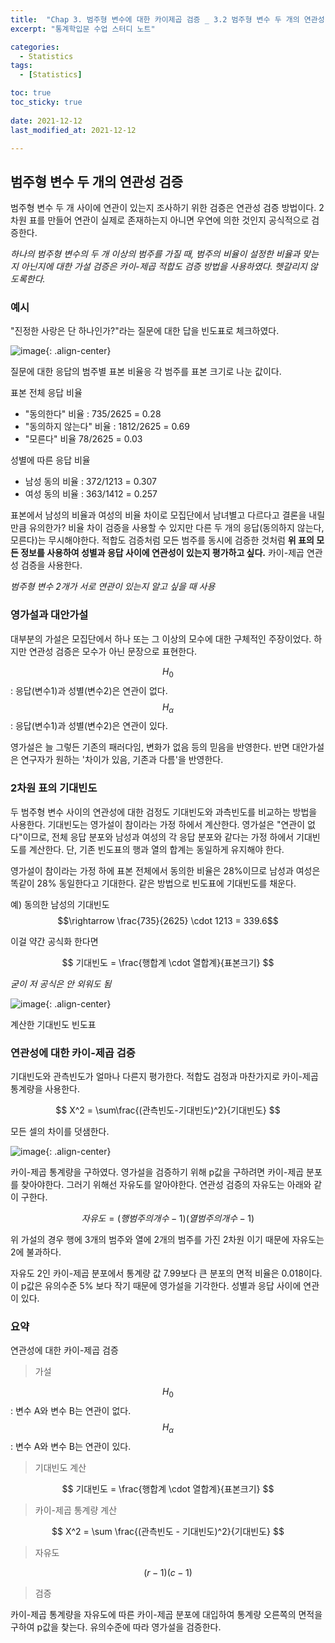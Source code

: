 ```yaml
---
title:  "Chap 3. 범주형 변수에 대한 카이제곱 검증 _ 3.2 범주형 변수 두 개의 연관성 검증" 
excerpt: "통계학입문 수업 스터디 노트"

categories:
  - Statistics
tags:
  - [Statistics]

toc: true
toc_sticky: true
 
date: 2021-12-12
last_modified_at: 2021-12-12

---
```


## 범주형 변수 두 개의 연관성 검증

범주형 변수 두 개 사이에 연관이 있는지 조사하기 위한 검증은 연관성 검증 방법이다. 2차원 표를 만들어 연관이 실제로 존재하는지 아니면 우연에 의한 것인지 공식적으로 검증한다.

*하나의 범주형 변수의 두 개 이상의 범주를 가질 때, 범주의 비율이 설정한 비율과 맞는지 아닌지에 대한 가설 검증은 카이-제곱 적합도 검증 방법을 사용하였다. 헷갈리지 않도록한다.*

### 예시 

"진정한 사랑은 단 하나인가?"라는 질문에 대한 답을 빈도표로 체크하였다. 

![image](https://user-images.githubusercontent.com/67791317/145707346-d78de047-1ad3-4f82-8f74-90412324dd1e.png){: .align-center}

질문에 대한 응답의 범주별 표본 비율응 각 범주를 표본 크기로 나눈 값이다. 

표본 전체 응답 비율 

- "동의한다" 비율 : 735/2625 = 0.28
- "동의하지 않는다" 비율 : 1812/2625 = 0.69
- "모른다" 비율 78/2625 = 0.03

성별에 따른 응답 비율 

- 남성 동의 비율 : 372/1213 = 0.307
- 여성 동의 비율 : 363/1412 = 0.257

표본에서 남성의 비율과 여성의 비율 차이로 모집단에서 남녀별고 다르다고 결론을 내릴만큼 유의한가? 비율 차이 검증을 사용할 수 있지만 다른 두 개의 응답(동의하지 않는다, 모른다)는 무시해야한다. 적합도 검증처럼 모든 범주를 동시에 검증한 것처럼 **위 표의 모든 정보를 사용하여 성별과 응답 사이에 연관성이 있는지 평가하고 싶다.** 카이-제곱 연관성 검증을 사용한다. 

*범주형 변수 2개가 서로 연관이 있는지 알고 싶을 때 사용*

### 영가설과 대안가설

대부분의 가설은 모집단에서 하나 또는 그 이상의 모수에 대한 구체적인 주장이었다. 하지만 연관성 검증은 모수가 아닌 문장으로 표현한다. 

$$H_0$$ : 응답(변수1)과 성별(변수2)은 연관이 없다.  
$$H_\alpha$$ : 응답(변수1)과 성별(변수2)은 연관이 있다. 

영가설은 늘 그렇든 기존의 패러다임, 변화가 없음 등의 믿음을 반영한다. 반면 대안가설은 연구자가 원하는 '차이가 있음, 기존과 다름'을 반영한다. 

### 2차원 표의 기대빈도

두 범주형 변수 사이의 연관성에 대한 검정도 기대빈도와 과측빈도를 비교하는 방법을 사용한다. 기대빈도는 영가설이 참이라는 가정 하에서 계산한다. 영가설은 "연관이 없다"이므로, 전체 응답 분포와 남성과 여성의 각 응답 분포와 같다는 가정 하에서 기대빈도를 계산한다. 단, 기존 빈도표의 행과 열의 합계는 동일하게 유지해야 한다.

영가설이 참이라는 가정 하에 표본 전체에서 동의한 비율은 28%이므로 남성과 여성은 똑같이 28% 동일한다고 기대한다. 같은 방법으로 빈도표에 기대빈도를 채운다. 

예) 동의한 남성의 기대빈도 $$\rightarrow \frac{735}{2625} \cdot 1213 = 339.6$$

이걸 약간 공식화 한다면 

$$
기대빈도 = \frac{행합계 \cdot 열합계}{표본크기}
$$ 

*굳이 저 공식은 안 외워도 됨*

![image](https://user-images.githubusercontent.com/67791317/145707975-326bc3aa-1e5f-49bb-93df-35b7879a593c.png){: .align-center}

계산한 기대빈도 빈도표

### 연관성에 대한 카이-제곱 검증 

기대빈도와 관측빈도가 얼마나 다른지 평가한다. 적합도 검정과 마찬가지로 카이-제곱 통계량을 사용한다. 

$$
X^2 = \sum\frac{(관측빈도-기대빈도)^2}{기대빈도}
$$

모든 셀의 차이를 덧샘한다. 

![image](https://user-images.githubusercontent.com/67791317/145708071-6570fbf8-5491-4774-8d8e-8c8dca18d802.png){: .align-center}

카이-제곱 통계량을 구하였다. 영가설을 검증하기 위해 p값을 구하려면 카이-제곱 분포를 찾아야한다. 그러기 위해선 자유도를 알아야한다. 연관성 검증의 자유도는 아래와 같이 구한다. 

$$
자유도 = (행 범주의 개수 - 1)(열 범주의 개수 -1)
$$

위 가설의 경우 행에 3개의 범주와 열에 2개의 범주를 가진 2차원 이기 때문에 자유도는 2에 불과하다. 

자유도 2인 카이-제곱 분포에서 통계량 값 7.99보다 큰 분포의 면적 비율은 0.018이다. 이 p값은 유의수준 5% 보다 작기 때문에 영가설을 기각한다. 성별과 응답 사이에 연관이 있다. 

### 요약 

연관성에 대한 카이-제곱 검증 

> 가설 

$$H_0$$ : 변수 A와 변수 B는 연관이 없다.   
$$H_\alpha$$ : 변수 A와 변수 B는 연관이 있다. 

> 기대빈도 계산 

$$
기대빈도 = \frac{행합계 \cdot 열합계}{표본크기}
$$

> 카이-제곱 통계량 계산

$$
X^2 = \sum \frac{(관측빈도 - 기대빈도)^2}{기대빈도}
$$

> 자유도 

$$
(r-1)(c-1)
$$

> 검증 

카이-제곱 통계량을 자유도에 따른 카이-제곱 분포에 대입하여 통계량 오른쪽의 면적을 구하여 p값을 찾는다. 유의수준에 따라 영가설을 검증한다. 



